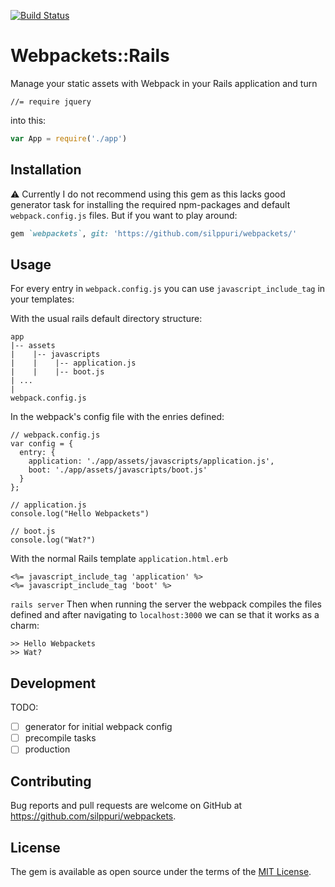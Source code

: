 [![Build Status](https://travis-ci.org/silppuri/webpackets.svg?branch=master)](https://travis-ci.org/silppuri/webpackets)

# Webpackets::Rails

Manage your static assets with Webpack in your Rails application and turn 
```
//= require jquery
```
 into this:
 
 ```javascript
 var App = require('./app')
 ```

## Installation

:warning: Currently I do not recommend using this gem as this lacks good generator task for installing the required npm-packages and default `webpack.config.js` files. But if you want to play around:

```ruby
gem `webpackets`, git: 'https://github.com/silppuri/webpackets/'
```

## Usage

For every entry in `webpack.config.js` you can use `javascript_include_tag` in your templates:

With the usual rails default directory structure:
```
app
|-- assets
|    |-- javascripts 
|    |    |-- application.js
|    |    |-- boot.js
| ...
|
webpack.config.js
```

In the webpack's config file with the enries defined:
```
// webpack.config.js
var config = {
  entry: {
    application: './app/assets/javascripts/application.js',
    boot: './app/assets/javascripts/boot.js'
  }
};
```

```javasript
// application.js
console.log("Hello Webpackets")
```

```javasript
// boot.js
console.log("Wat?")
```

With the normal Rails template `application.html.erb`
```erb
<%= javascript_include_tag 'application' %>
<%= javascript_include_tag 'boot' %>
```

`rails server`
Then when running the server the webpack compiles the files defined and after navigating to `localhost:3000` we can se that it works as a charm:


```
>> Hello Webpackets
>> Wat?
```

## Development

TODO:

- [ ] generator for initial webpack config
- [ ] precompile tasks
- [ ] production

## Contributing

Bug reports and pull requests are welcome on GitHub at https://github.com/silppuri/webpackets.

## License

The gem is available as open source under the terms of the [MIT License](http://opensource.org/licenses/MIT).

